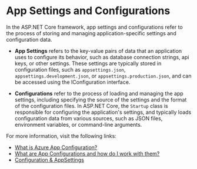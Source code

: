 # App Settings and Configurations

In the ASP.NET Core framework, app settings and configurations refer to the process of storing and managing application-specific settings and configuration data.

- **App Settings** refers to the key-value pairs of data that an application uses to configure its behavior, such as database connection strings, api keys, or other settings. These settings are typically stored in configuration files, such as `appsettings.json`, `appsettings.development.json`, or `appsettings.production.json`, and can be accessed using the IConfiguration interface.

- **Configurations** refer to the process of loading and managing the app settings, including specifying the source of the settings and the format of the configuration files. In ASP.NET Core, the `Startup` class is responsible for configuring the application's settings, and typically loads configuration data from various sources, such as JSON files, environment variables, or command-line arguments.

For more information, visit the following links:

- [What is Azure App Configuration?](https://learn.microsoft.com/en-us/azure/azure-app-configuration/overview)
- [What are App Configurations and how do I work with them?](https://support.procore.com/faq/what-are-app-configurations)
- [Configuration & AppSettings](https://docs.servicestack.net/appsettings)
